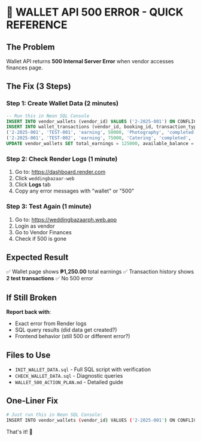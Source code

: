 # 🎴 WALLET API 500 ERROR - QUICK REFERENCE

## The Problem
Wallet API returns **500 Internal Server Error** when vendor accesses finances page.

## The Fix (3 Steps)

### Step 1: Create Wallet Data (2 minutes)
```sql
-- Run this in Neon SQL Console
INSERT INTO vendor_wallets (vendor_id) VALUES ('2-2025-001') ON CONFLICT (vendor_id) DO NOTHING;
INSERT INTO wallet_transactions (vendor_id, booking_id, transaction_type, amount, service_category, status, payment_method) VALUES 
('2-2025-001', 'TEST-001', 'earning', 50000, 'Photography', 'completed', 'card'),
('2-2025-001', 'TEST-002', 'earning', 75000, 'Catering', 'completed', 'gcash');
UPDATE vendor_wallets SET total_earnings = 125000, available_balance = 125000, last_transaction_at = NOW() WHERE vendor_id = '2-2025-001';
```

### Step 2: Check Render Logs (1 minute)
1. Go to: https://dashboard.render.com
2. Click `weddingbazaar-web`
3. Click **Logs** tab
4. Copy any error messages with "wallet" or "500"

### Step 3: Test Again (1 minute)
1. Go to: https://weddingbazaarph.web.app
2. Login as vendor
3. Go to Vendor Finances
4. Check if 500 is gone

## Expected Result
✅ Wallet page shows **₱1,250.00** total earnings
✅ Transaction history shows **2 test transactions**
✅ No 500 error

## If Still Broken
**Report back with**:
- Exact error from Render logs
- SQL query results (did data get created?)
- Frontend behavior (still 500 or different error?)

## Files to Use
- `INIT_WALLET_DATA.sql` - Full SQL script with verification
- `CHECK_WALLET_DATA.sql` - Diagnostic queries
- `WALLET_500_ACTION_PLAN.md` - Detailed guide

## One-Liner Fix
```bash
# Just run this in Neon SQL Console:
INSERT INTO vendor_wallets (vendor_id) VALUES ('2-2025-001') ON CONFLICT (vendor_id) DO NOTHING; INSERT INTO wallet_transactions (vendor_id, booking_id, transaction_type, amount, service_category, status, payment_method) VALUES ('2-2025-001', 'TEST-001', 'earning', 50000, 'Photography', 'completed', 'card'), ('2-2025-001', 'TEST-002', 'earning', 75000, 'Catering', 'completed', 'gcash'); UPDATE vendor_wallets SET total_earnings = 125000, available_balance = 125000 WHERE vendor_id = '2-2025-001';
```

That's it! 🎯
